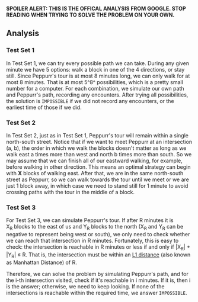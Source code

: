 **SPOILER ALERT: THIS IS THE OFFICAL ANALYSIS FROM GOOGLE. STOP READING WHEN TRYING TO SOLVE THE PROBLEM ON YOUR OWN.**

## Analysis

### Test Set 1

In Test Set 1, we can try every possible path we can take. During any given minute we have 5 options: walk a block in one of the 4 directions, or stay still. Since Peppurr's tour is at most 8 minutes long, we can only walk for at most 8 minutes. That is at most 5^8^ possibilities, which is a pretty small number for a computer. For each combination, we simulate our own path and Peppurr's path, recording any encounters. After trying all possibilities, the solution is `IMPOSSIBLE` if we did not record any encounters, or the earliest time of those if we did.

### Test Set 2

In Test Set 2, just as in Test Set 1, Peppurr's tour will remain within a single north-south street. Notice that if we want to meet Peppurr at an intersection (a, b), the order in which we walk the blocks doesn't matter as long as we walk east a times more than west and north b times more than south. So we may assume that we can finish all of our eastward walking, for example, before walking in other direction. This means an optimal strategy can begin with **X** blocks of walking east. After that, we are in the same north-south street as Peppurr, so we can walk towards the tour until we meet or we are just 1 block away, in which case we need to stand still for 1 minute to avoid crossing paths with the tour in the middle of a block.

### Test Set 3

For Test Set 3, we can simulate Peppurr's tour. If after R minutes it is X<sub>R</sub> blocks to the east of us and Y<sub>R</sub> blocks to the north (X<sub>R</sub> and Y<sub>R</sub> can be negative to represent being west or south), we only need to check whether we can reach that intersection in R minutes. Fortunately, this is easy to check: the intersection is reachable in R minutes or less if and only if |X<sub>R</sub>| + |Y<sub>R</sub>| ≤ R. That is, the intersection must be within an [L1 distance](https://en.wikipedia.org/wiki/Taxicab_geometry) (also known as Manhattan Distance) of R.

Therefore, we can solve the problem by simulating Peppurr's path, and for the i-th intersection visited, check if it's reachable in i minutes. If it is, then i is the answer; otherwise, we need to keep looking. If none of the intersections is reachable within the required time, we answer `IMPOSSIBLE`.

